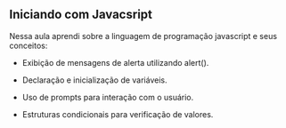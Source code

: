 ## Iniciando com Javacsript 

Nessa aula aprendi sobre a linguagem de programação javascript e seus conceitos: 

- Exibição de mensagens de alerta utilizando alert().

- Declaração e inicialização de variáveis.

- Uso de prompts para interação com o usuário.

- Estruturas condicionais para verificação de valores.